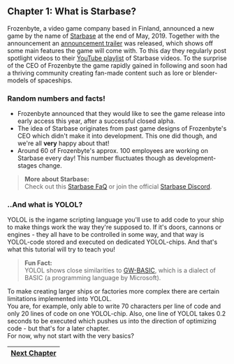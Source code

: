 ## Chapter 1: What is Starbase?

Frozenbyte, a video game company based in Finland, announced a new game by the name of [Starbase](https://www.frozenbyte.com/games/starbase/) at the end of May, 2019.
Together with the announcement an [announcement trailer](https://www.youtube.com/watch?v=zXLTFwoYM_s) was released, which shows off some main features the game will come with. To this day they regularly post spotlight videos to their [YouTube playlist](https://www.youtube.com/watch?v=zXLTFwoYM_s&list=PLh-M5-wAw6pmWgu83-8ujEIQnxl5ooz7G) of Starbase videos.
To the surprise of the CEO of Frozenbyte the game rapidly gained in following and soon had a thriving community creating fan-made content such as lore or blender-models of spaceships.

### Random numbers and facts!
- Frozenbyte announced that they would like to see the game release into early access this year, after a successful closed alpha.
- The idea of Starbase originates from past game designs of Frozenbyte's CEO which didn't make it into development. This one did though, and we're all **very** happy about that!
- Around 60 of Frozenbyte's approx. 100 employees are working on Starbase every day! This number fluctuates though as development-stages change.<br>
>**More about Starbase:**<br>
>Check out this [Starbase FaQ](https://docs.google.com/document/d/1jW4ic1piFnRB0jJcoXeRNYvpREaCKMSCEmLvCqB-7mw) or join the official [Starbase Discord](https://discord.gg/starbase).

### ..And what is YOLOL?

YOLOL is the ingame scripting language you'll use to add code to your ship to make things work the way they're supposed to. If it's doors, cannons or engines - they all have to be controlled in some way, and that way is YOLOL-code stored and executed on dedicated YOLOL-chips. And that's what this tutorial will try to teach you!
> **Fun Fact:**<br> YOLOL shows close similarities to [GW-BASIC](https://en.wikipedia.org/wiki/GW-BASIC), which is a dialect of BASIC (a programming language by Microsoft).

To make creating larger ships or factories more complex there are certain limitations implemented into YOLOL.<br>
You are, for example, only able to write 70 characters per line of code and only 20 lines of code on one YOLOL-chip. Also, one line of YOLOL takes 0.2 seconds to be executed which pushes us into the direction of optimizing code - but that's for a later chapter.<br>
For now, why not start with the very basics?

|[Next Chapter](c2.md)|
|:-:|
